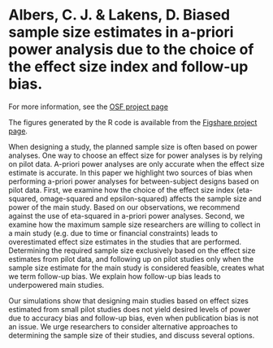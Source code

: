 # Albers, C. J. & Lakens, D. Biased sample size estimates in a-priori power analysis due to the choice of the effect size index and follow-up bias.

For more information, see the [OSF project page](https://osf.io/zq9mg/)

The figures generated by the R code is available from the [Figshare project page](https://figshare.com/projects/Biased_sample_size_estimates_in_a-priori_power_analysis_due_to_the_choice_of_the_effect_size_index_and_follow-up_bias/23326).

When designing a study, the planned sample size is often based on power analyses. One way to choose an effect size for power analyses is by relying on pilot data. A-priori power analyses are only accurate when the effect size estimate is accurate. In this paper we highlight two sources of bias when performing a-priori power analyses for between-subject designs based on pilot data. First, we examine how the choice of the effect size index (eta-squared, omage-squared and epsilon-squared) affects the sample size and power of the main study. Based on our observations, we recommend against the use of eta-squared in a-priori power analyses. Second, we examine how the maximum sample size researchers are willing to collect in a main study (e.g. due to time or financial constraints) leads to overestimated effect size estimates in the studies that are performed. Determining the required sample size exclusively based on the effect size estimates from pilot data, and following up on pilot studies only when the sample size estimate for the main study is considered feasible, creates what we term follow-up bias. We explain how follow-up bias leads to underpowered main studies.

Our simulations show that designing main studies based on effect sizes estimated from small pilot studies does not yield desired levels of power due to accuracy bias and follow-up bias, even when publication bias is not an issue. We urge researchers to consider alternative approaches to determining the sample size of their studies, and discuss several options.

